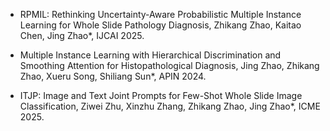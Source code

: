 - RPMIL: Rethinking Uncertainty-Aware Probabilistic Multiple Instance Learning for Whole Slide Pathology Diagnosis, Zhikang Zhao, Kaitao Chen, Jing Zhao*, IJCAI 2025.

- Multiple Instance Learning with Hierarchical Discrimination and Smoothing Attention for Histopathological Diagnosis, Jing Zhao, Zhikang Zhao, Xueru Song, Shiliang Sun*, APIN 2024.

- ITJP: Image and Text Joint Prompts for Few-Shot Whole Slide Image Classification, Ziwei Zhu, Xinzhu Zhang, Zhikang Zhao, Jing Zhao*, ICME 2025.

